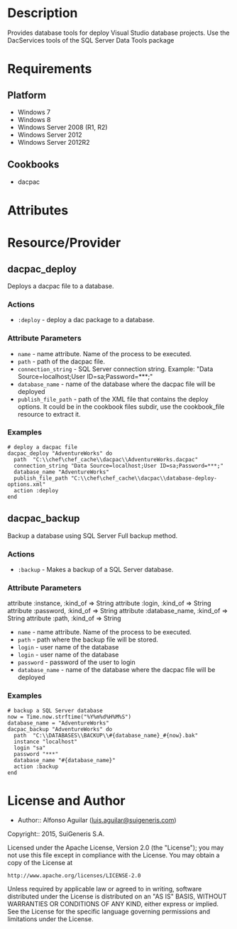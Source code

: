 Description
===========

Provides database tools for deploy Visual Studio database projects. Use the DacServices tools of the SQL Server Data Tools package

Requirements
============

Platform
--------

* Windows 7
* Windows 8
* Windows Server 2008 (R1, R2)
* Windows Server 2012
* Windows Server 2012R2

Cookbooks
---------

* dacpac

Attributes
==========


Resource/Provider
=================

dacpac_deploy
---------

Deploys a dacpac file to a database.

### Actions

- `:deploy` - deploy a dac package to a database.

### Attribute Parameters

- `name` - name attribute. Name of the process to be executed.
- `path` - path of the dacpac file.
- `connection_string` - SQL Server connection string. Example:  "Data Source=localhost;User ID=sa;Password=***;"
- `database_name` - name of the database where the dacpac file will be deployed
- `publish_file_path` - path of the XML file that contains the deploy options. It could be in the cookbook files subdir, use the cookbook_file resource to extract it.

### Examples

    # deploy a dacpac file
    dacpac_deploy "AdventureWorks" do
      path  "C:\\chef\chef_cache\\dacpac\\AdventureWorks.dacpac"
      connection_string "Data Source=localhost;User ID=sa;Password=***;"
      database_name "AdventureWorks"
      publish_file_path "C:\\chef\chef_cache\\dacpac\\database-deploy-options.xml"
      action :deploy
    end

dacpac_backup
---------

Backup a database using SQL Server Full backup method.

### Actions

- `:backup` - Makes a backup of a SQL Server database.

### Attribute Parameters

attribute :instance, :kind_of => String
attribute :login, :kind_of => String
attribute :password, :kind_of => String
attribute :database_name, :kind_of => String
attribute :path, :kind_of => String

- `name` - name attribute. Name of the process to be executed.
- `path` - path where the backup file will be stored.
- `login` - user name of the database
- `login` - user name of the database
- `password` - password of the user to login
- `database_name` - name of the database where the dacpac file will be deployed

### Examples

    # backup a SQL Server database
    now = Time.now.strftime("%Y%m%d%H%M%S")
    database_name = "AdventureWorks"
	dacpac_backup "AdventureWorks" do
	  path  "C:\\DATABASES\\BACKUP\\#{database_name}_#{now}.bak"
	  instance "localhost"
	  login "sa"
	  password "***"
	  database_name "#{database_name}"
	  action :backup
	end

License and Author
==================

* Author:: Alfonso Aguilar (<luis.aguilar@suigeneris.com>)

Copyright:: 2015, SuiGeneris S.A.

Licensed under the Apache License, Version 2.0 (the "License");
you may not use this file except in compliance with the License.
You may obtain a copy of the License at

    http://www.apache.org/licenses/LICENSE-2.0

Unless required by applicable law or agreed to in writing, software
distributed under the License is distributed on an "AS IS" BASIS,
WITHOUT WARRANTIES OR CONDITIONS OF ANY KIND, either express or implied.
See the License for the specific language governing permissions and
limitations under the License.
